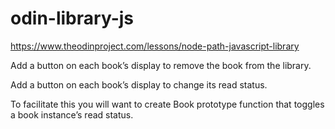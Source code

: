 # odin-library-js
https://www.theodinproject.com/lessons/node-path-javascript-library


Add a button on each book’s display to remove the book from the library.

Add a button on each book’s display to change its read status.

To facilitate this you will want to create Book prototype function that toggles a book instance’s read status.